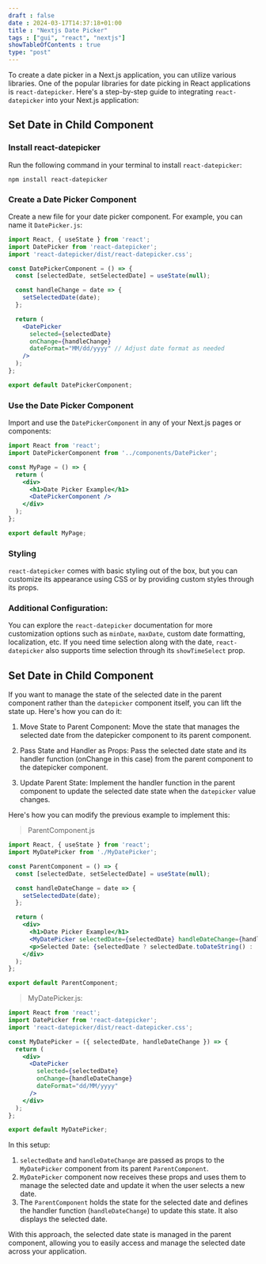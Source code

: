 ```yaml
--- 
draft : false
date : 2024-03-17T14:37:18+01:00
title : "Nextjs Date Picker"
tags : ["gui", "react", "nextjs"]
showTableOfContents : true
type: "post"
---
```


To create a date picker in a Next.js application, you can utilize various libraries. One of the popular libraries for date picking in React applications is `react-datepicker`. Here's a step-by-step guide to integrating `react-datepicker` into your Next.js application:

## Set Date in Child Component

### Install react-datepicker
Run the following command in your terminal to install `react-datepicker`:
```
npm install react-datepicker
```

### Create a Date Picker Component
Create a new file for your date picker component. For example, you can name it `DatePicker.js`:
```jsx
import React, { useState } from 'react';
import DatePicker from 'react-datepicker';
import 'react-datepicker/dist/react-datepicker.css';

const DatePickerComponent = () => {
  const [selectedDate, setSelectedDate] = useState(null);

  const handleChange = date => {
    setSelectedDate(date);
  };

  return (
    <DatePicker
      selected={selectedDate}
      onChange={handleChange}
      dateFormat="MM/dd/yyyy" // Adjust date format as needed
    />
  );
};

export default DatePickerComponent;
```

### Use the Date Picker Component
Import and use the `DatePickerComponent` in any of your Next.js pages or components:
```jsx
import React from 'react';
import DatePickerComponent from '../components/DatePicker';

const MyPage = () => {
  return (
    <div>
      <h1>Date Picker Example</h1>
      <DatePickerComponent />
    </div>
  );
};

export default MyPage;
```

### Styling

`react-datepicker` comes with basic styling out of the box, but you can customize its appearance using CSS or by providing custom styles through its props.

### Additional Configuration:

You can explore the `react-datepicker` documentation for more customization options such as `minDate`, `maxDate`, custom date formatting, localization, etc.
If you need time selection along with the date, `react-datepicker` also supports time selection through its `showTimeSelect` prop.

## Set Date in Child Component


If you want to manage the state of the selected date in the parent component rather than the `datepicker` component itself, you can lift the state up. Here's how you can do it:

1. Move State to Parent Component: Move the state that manages the selected date from the datepicker component to its parent component.

2. Pass State and Handler as Props: Pass the selected date state and its handler function (onChange in this case) from the parent component to the datepicker component.

3. Update Parent State: Implement the handler function in the parent component to update the selected date state when the `datepicker` value changes.

Here's how you can modify the previous example to implement this:

> ParentComponent.js
```jsx
import React, { useState } from 'react';
import MyDatePicker from './MyDatePicker';

const ParentComponent = () => {
  const [selectedDate, setSelectedDate] = useState(null);

  const handleDateChange = date => {
    setSelectedDate(date);
  };

  return (
    <div>
      <h1>Date Picker Example</h1>
      <MyDatePicker selectedDate={selectedDate} handleDateChange={handleDateChange} />
      <p>Selected Date: {selectedDate ? selectedDate.toDateString() : 'No date selected'}</p>
    </div>
  );
};

export default ParentComponent;
```

> MyDatePicker.js:
```jsx
import React from 'react';
import DatePicker from 'react-datepicker';
import 'react-datepicker/dist/react-datepicker.css';

const MyDatePicker = ({ selectedDate, handleDateChange }) => {
  return (
    <div>
      <DatePicker
        selected={selectedDate}
        onChange={handleDateChange}
        dateFormat="dd/MM/yyyy"
      />
    </div>
  );
};

export default MyDatePicker;
```

In this setup:

1. `selectedDate` and `handleDateChange` are passed as props to the `MyDatePicker` component from its parent `ParentComponent`.
2. `MyDatePicker` component now receives these props and uses them to manage the selected date and update it when the user selects a new date.
3. The `ParentComponent` holds the state for the selected date and defines the handler function (`handleDateChange`) to update this state. It also displays the selected date.

With this approach, the selected date state is managed in the parent component, allowing you to easily access and manage the selected date across your application.